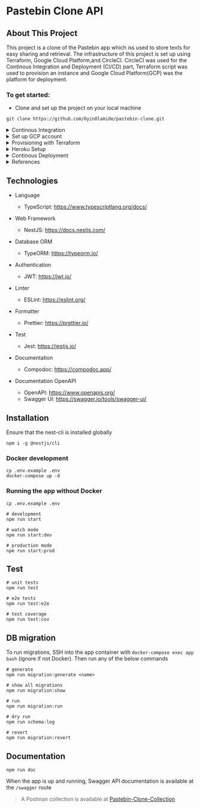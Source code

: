 # Pastebin Clone API

## About This Project
This project is a clone of the Pastebin app which iss used to store texts for easy sharing and retrieval.
The infrastructure of this project is set up using Terraform, Google Cloud Platform,and CircleCI.
CircleCI was used for the Continous Integration and Deployment (CI/CD) part, Terraform script was used to provision an instance and Google Cloud Platform(GCP) was the platform for deployment.

### To get started:
* Clone and set up the project on your local machine

```git clone https://github.com/OyinOlamide/pastebin-clone.git```

<details>
<summary>Continous Integration</summary>
<br>
 
* Cd into the project directory, preferably using an IDE and add a file `.circleci` with the configuration below


 ```
 # The CircleCI version you want to use must be specified in all Circle CI config files
 
 version: 2.1

# Orbs are reusable packages of config elements. They make CI/CD easier
# Here we use the orbs to create a Node JS workflow
 
orbs:
  node: circleci/node@3.0.0

 # Jobs are a collection of steps that runs the build process. In theh jobs block, the processes are defined.
 
 jobs:
  build-and-test:
    executor:
      name: node/default
 
 # Steps are a collection of executable commands which run during a job. Several keys are nested under thsi block, so here we define the steps/commands for creating the workflow.
 # The checkout and run keys are required to checkout the code and for this configuration to actually run.
 
    steps:
      - checkout
      - node/install-packages
      - run:
          command: npm run test

# The workflows block below runs whatever job you specify and the workflow will run across all your commits.
 
workflows:
  build-and-test:
    jobs:
      - build-and-test
 ```

* Or visit <https://circleci.com/> ,register and set up the project. Create your YAML config file and put in the content above.

* Save and run it to build your pipeline.
 
</details>


<details>
<summary>Set up GCP account</summary>
<br>

* Setting up a GCP account is easy and can be done at <https://console.cloud.google.com/>
 
* After setting up your account, create a project

* Create a service account under your project

* Enable and download the json key for the service account.
</details>


<details>
<summary>Provisioning with Terraform</summary>
<br>

* Install Terraform on your machine, visit https://learn.hashicorp.com/tutorials/terraform/install-cli?in=terraform/gcp-get-started

* Provision your GCP resources by inputing the code below to your terraform configuration file

 ```
 # This Terraform block contains the necessary settings for Terraform. It specifies the providers Terraform will provision resources from. You may also include the latest version, however this is optional.
 
 terraform {
  required_providers {
    google = {
      source  = "hashicorp/google"
      version = "3.5.0"
    }
  }
}

# Provider's block - specifies the provider (Google in this case), that Terraform uses to create and manage the resources.
 
provider "google" {
 
 # The credentials should contain the path or directory to your already downloaded GCP service account JSON key
 
  credentials = file("/mnt/c/Users/user/Downloads/scaf-330523-bc603d8fef19.json")

  project = "scaf-330523"
  region  = "us-central1"
  zone    = "us-central1-c"
}

 
# The resource block defines components of the infrastructure, the arguments needed to configure the resource.
 
resource "google_compute_network" "vpc_network" {
  name = "terraform-networks"
}

resource "google_compute_instance" "vm_instance" {
  name         = "terraform-instance"
  machine_type = "f1-micro"

  boot_disk {
    initialize_params {
 
#The operating system connected to the resources
 
      image = "debian-cloud/debian-9"
    }
  }

  network_interface {
    network = google_compute_network.vpc_network.name
    access_config {
    }
  }
}
```

* Set up and apply changes
 
 Initialize directory
 ```
 terraform init
 ```
 
Format configuration
 ```
 terraform fmt
 ```
 
Validate configuration
```
 terraform validate
 ```
 
Apply configuration, this is where the GCP resources would be created using Terraform
```
 terraform apply
```

Inspect the state of the resources
```
terraform show
 ```
 
At this point, your resources have been created and should reflect in your Google console.
</details>


<details>
<summary>Heroku Setup</summary>
<br>
 
* Create an account on [Heroku](https://www.heroku.com)
 
* Create a new app
 
* Copy your account API key
</details>


<details>
<summary>Continous Deployment</summary>
<br> 
To set up CD, you will go back to CircleCI to edit your config file and create two environment variables.

* Create an environment variable with `HEROKU_APP_NAME` in the name section, and input your Heroku app name as the value.

* Create another environment variable with `HEROKU_API_KEY` as name and you previously copied API key as the value.

Now, you can go ahead to edit your CircleCI configuration file, either on CircleCI or via your preferred IDE.

* Edit the file in the orbs block and the workflows block to include the provider you want, in this case, Heroku.

* Update the entire configuration with the one below.
 ```
 version: 2.1
orbs:
  node: circleci/node@3.0.0
  heroku: circleci/heroku@0.0.10
jobs:
  build-and-test:
    executor:
      name: node/default
    steps:
      - checkout
      - node/install-packages
      - run:
          command: npm run test
          
workflows:
  build-and-test:
    jobs:
      - build-and-test
  heroku_deploy:
    jobs:
      - heroku/deploy-via-git
 ```
 
After running this successfully, you can go back to the app created on your Heroku dashboard to see your app deployed.
 
</details>

<details>
<summary>References</summary>
<br>
 
* Hashicorp terraform tutorials
 
 <https://learn.hashicorp.com/tutorials/terraform/google-cloud-platform-build?in=terraform/gcp-get-started/>
</details>



## Technologies

* Language
  * TypeScript: <https://www.typescriptlang.org/docs/>

* Web Framework
  * NestJS: <https://docs.nestjs.com/>

* Database ORM
  * TypeORM: <https://typeorm.io/>

* Authentication
  * JWT: <https://jwt.io/>

* Linter
  * ESLint: <https://eslint.org/>

* Formatter
  * Prettier: <https://prettier.io/>

* Test
  * Jest: <https://jestjs.io/>

* Documentation
  * Compodoc: <https://compodoc.app/>

* Documentation OpenAPI
  * OpenAPI: <https://www.openapis.org/>
  * Swagger UI: <https://swagger.io/tools/swagger-ui/>

## Installation

Ensure that the nest-cli is installed globally

```shell
npm i -g @nestjs/cli
```

### Docker development

```shell
cp .env.example .env
docker-compose up -d
```

### Running the app without Docker

```shell
cp .env.example .env

# development
npm run start

# watch mode
npm run start:dev

# production mode
npm run start:prod
```

## Test

```shell
# unit tests
npm run test

# e2e tests
npm run test:e2e

# test coverage
npm run test:cov
```

## DB migration

To run migrations, SSH into the app container with `docker-compose exec app bash` (ignore if not Docker). Then run any of the below commands


```shell
# generate
npm run migration:generate <name>

# show all migrations
npm run migration:show

# run
npm run migration:run

# dry run
npm run schema:log

# revert
npm run migration:revert
```

## Documentation

```shell
npm run doc
```

When the app is up and running, Swagger API documentation is available at the `/swagger` route

> A Postman collection is available at [Pastebin-Clone-Collection](https://www.getpostman.com/collections/e93dcbd398a47ca9dd10)
